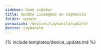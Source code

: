 ```yaml
---
sidebar: home_sidebar
title: Update LineageOS on caymanslm
folder: update
permalink: /devices/caymanslm/update/
device: caymanslm
---
```

{% include templates/device_update.md %}
